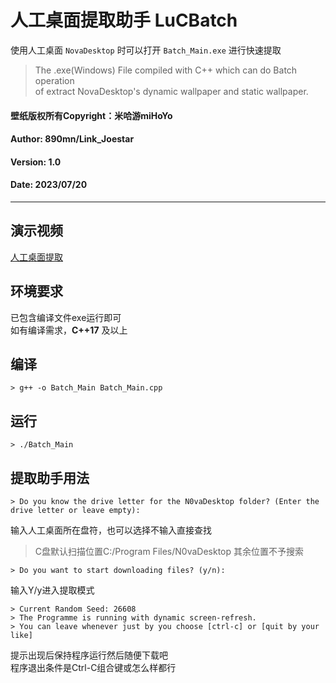 # 人工桌面提取助手 LuCBatch  

使用人工桌面 `NovaDesktop` 时可以打开 `Batch_Main.exe` 进行快速提取  
> The .exe(Windows) File compiled with C++ which can do Batch operation  
> of extract NovaDesktop's dynamic wallpaper and static wallpaper.
#### 壁纸版权所有Copyright：米哈游miHoYo  
#### Author: 890mn/Link_Joestar
#### Version: 1.0 
#### Date: 2023/07/20

___
## 演示视频
[人工桌面提取](https://www.bilibili.com/video/BV1nN411e75A/)

## 环境要求  
已包含编译文件exe运行即可  
如有编译需求，__C++17__ 及以上  

## 编译
```
> g++ -o Batch_Main Batch_Main.cpp
```

## 运行
```
> ./Batch_Main
```

## 提取助手用法
```
> Do you know the drive letter for the N0vaDesktop folder? (Enter the drive letter or leave empty):
```
输入人工桌面所在盘符，也可以选择不输入直接查找   
> C盘默认扫描位置C:/Program Files/N0vaDesktop 其余位置不予搜索

   
```
> Do you want to start downloading files? (y/n):
```
输入Y/y进入提取模式  

```
> Current Random Seed: 26608
> The Programme is running with dynamic screen-refresh.
> You can leave whenever just by you choose [ctrl-c] or [quit by your like]
```
提示出现后保持程序运行然后随便下载吧  
程序退出条件是Ctrl-C组合键或怎么样都行  
